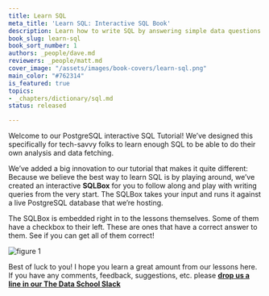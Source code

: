 ```yaml
---
title: Learn SQL
meta_title: 'Learn SQL: Interactive SQL Book'
description: Learn how to write SQL by answering simple data questions
book_slug: learn-sql
book_sort_number: 1
authors: _people/dave.md
reviewers: _people/matt.md
cover_image: "/assets/images/book-covers/learn-sql.png"
main_color: "#762314"
is_featured: true
topics:
- _chapters/dictionary/sql.md
status: released

---
```

Welcome to our PostgreSQL interactive SQL Tutorial! We’ve designed this specifically for tech-savvy folks to learn enough SQL to be able to do their own analysis and data fetching.

We’ve added a big innovation to our tutorial that makes it quite different: Because we believe the best way to learn SQL is by playing around, we’ve created an interactive **SQLBox** for you to follow along and play with writing queries from the very start. The SQLBox takes your input and runs it against a live PostgreSQL database that we’re hosting.

The SQLBox is embedded right in to the lessons themselves. Some of them have a checkbox to their left. These are ones that have a correct answer to them. See if you can get all of them correct!

![figure 1](https://chartio.com/assets/645863/tutorials/sql-tutorials/d3f733f4fbd24c4145b13eb2799f249ff490eb10008a2a3708afbf6790f65122/sql-tutorial-sqlbox.gif)

Best of luck to you! I hope you learn a great amount from our lessons here. If you have any comments, feedback, suggestions, etc. please [**drop us a line in our The Data School Slack**](https://join.slack.com/t/thedataschool/shared_invite/enQtNjAyMTM1MTk1MzQ4LWVhNGQ5NWE1NzBiMTYyZDAxMTA0OWEwZTg5NDQ4MTA2YTIwZWEzMTBiNGNkZmFhODEzNGZmYTBjYzk1NjMyZTY)